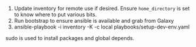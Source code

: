 1. Update inventory for remote use if desired. Ensure `home_directory` is set
   to know where to put various bits.
1. Run bootstrap to ensure ansible is available and grab from Galaxy
1. ansible-playbook -i inventory -K -c local playbooks/setup-dev-env.yaml

sudo is used to install packages and global depends.

